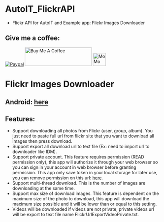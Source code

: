 # AutoIT_FlickrAPI
  - Flickr API for AutoIT and Example app: Flickr Images Downloader

## Give me a coffee:
<a href="https://paypal.me/lamnhan066" rel="ugc"><img src="https://www.paypalobjects.com/webstatic/mktg/Logo/pp-logo-100px.png" alt="Paypal" /></a>
<a href="https://www.buymeacoffee.com/lamnhan066" target="_blank"><img src="https://cdn.buymeacoffee.com/buttons/v2/default-yellow.png" alt="Buy Me A Coffee" style="height: 60px !important;width: 217px !important;" ></a>
<a href="https://nhantien.momo.vn/nMu93PhbO97" target="_blank" rel="ugc"><img src="https://static.mservice.io/img/logo-momo.png" alt="MoMo" height="42" width="42" /></a>

# Flickr Images Downloader
## Android: [here](https://play.google.com/store/apps/details?id=com.lifesautomation.flickrimagesdownloader)
## Features:
  - Support downloading all photos from Flickr (user, group, album). You just need to paste full url from flickr site that you want to download all images then press download.
  - Support export all download url to text file (Ex: need to import url to downloader like IDM).
  - Support private account. This feature requires permission (READ permission only), this app will authorize it through your web browser so you can sign in your account in web browser before granting permission. This app only save token in your local storage for later use,  you can remove permission on this url: [here](https://www.flickr.com/services/auth/list.gne).
  - Support multi-thread download. This is the number of images are downloading at the same time.
  - Support max size of download images. This feature is dependent on the maximum size of the photo to download, this app will download the maximum size possible and it will be lower than or equal to this setting.
  - Videos will be downloaded if videos are not private, private videos url will be export to text file name FlickrUrlExportVideoPrivate.txt.

